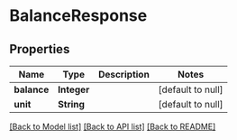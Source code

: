 # BalanceResponse
## Properties

| Name | Type | Description | Notes |
|------------ | ------------- | ------------- | -------------|
| **balance** | **Integer** |  | [default to null] |
| **unit** | **String** |  | [default to null] |

[[Back to Model list]](../README.md#documentation-for-models) [[Back to API list]](../README.md#documentation-for-api-endpoints) [[Back to README]](../README.md)

